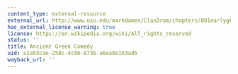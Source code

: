 ```yaml
---
content_type: external-resource
external_url: http://www.usu.edu/markdamen/ClasDram/chapters/081earlygkcom.htm
has_external_license_warning: true
license: https://en.wikipedia.org/wiki/All_rights_reserved
status: ''
title: Ancient Greek Comedy
uid: a1a93cae-258c-4c96-873b-a6ea8e163ad5
wayback_url: ''
---
```

